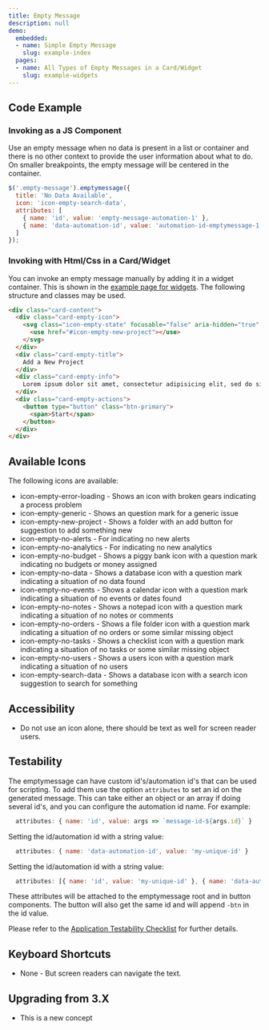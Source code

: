 ```yaml
---
title: Empty Message
description: null
demo:
  embedded:
  - name: Simple Empty Message
    slug: example-index
  pages:
  - name: All Types of Empty Messages in a Card/Widget
    slug: example-widgets
---
```


## Code Example

### Invoking as a JS Component

Use an empty message when no data is present in a list or container and there is no other context to provide the user information about what to do. On smaller breakpoints, the empty message will be centered in the container.

```javascript
$('.empty-message').emptymessage({
  title: 'No Data Available',
  icon: 'icon-empty-search-data',
  attributes: [
    { name: 'id', value: 'empty-message-automation-1' },
    { name: 'data-automation-id', value: 'automation-id-emptymessage-1' }
  ]
});
```

### Invoking with Html/Css in a Card/Widget

You can invoke an empty message manually by adding it in a widget container. This is shown in the <a href="https://design.infor.com/code/ids-enterprise/latest/demo/emptymessage/example-widgets?font=source-sans" target="_blank">example page for widgets</a>. The following structure and classes may be used.

```html
<div class="card-content">
  <div class="card-empty-icon">
    <svg class="icon-empty-state" focusable="false" aria-hidden="true" role="presentation">
      <use href="#icon-empty-new-project"></use>
    </svg>
  </div>
  <div class="card-empty-title">
    Add a New Project
  </div>
  <div class="card-empty-info">
    Lorem ipsum dolor sit amet, consectetur adipisicing elit, sed do siusmod temp.
  </div>
  <div class="card-empty-actions">
    <button type="button" class="btn-primary">
      <span>Start</span>
    </button>
  </div>
</div>
```

## Available Icons

The following icons are available:

- icon-empty-error-loading - Shows an icon with broken gears indicating a process problem
- icon-empty-generic - Shows an question mark for a generic issue
- icon-empty-new-project - Shows a folder with an add button for suggestion to add something new
- icon-empty-no-alerts - For indicating no new alerts
- icon-empty-no-analytics - For indicating no new analytics
- icon-empty-no-budget - Shows a piggy bank icon with a question mark indicating no budgets or money assigned
- icon-empty-no-data - Shows a database icon with a question mark indicating a situation of no data found
- icon-empty-no-events - Shows a calendar icon with a question mark indicating a situation of no events or dates found
- icon-empty-no-notes - Shows a notepad icon with a question mark indicating a situation of no notes or comments
- icon-empty-no-orders - Shows a file folder icon with a question mark indicating a situation of no orders or some similar missing object
- icon-empty-no-tasks - Shows a checklist icon with a question mark indicating a situation of no tasks or some similar missing object
- icon-empty-no-users - Shows a users icon with a question mark indicating a situation of no users
- icon-empty-search-data - Shows a database icon with a search icon suggestion to search for something

## Accessibility

- Do not use an icon alone, there should be text as well for screen reader users.

## Testability

The emptymessage can have custom id's/automation id's that can be used for scripting. To add them use the option `attributes` to set an id on the generated message. This can take either an object or an array if doing several id's, and you can configure the automation id name. For example:

```js
  attributes: { name: 'id', value: args => `message-id-${args.id}` }
```

Setting the id/automation id with a string value:

```js
  attributes: { name: 'data-automation-id', value: 'my-unique-id' }
```

Setting the id/automation id with a string value:

```js
  attributes: [{ name: 'id', value: 'my-unique-id' }, { name: 'data-automation-id', value: 'my-unique-id' }]
```

These attributes will be attached to the emptymessage root and in button components. The button will also get the same id and will append `-btn` in the id value.

Please refer to the [Application Testability Checklist](https://design.infor.com/resources/application-testability-checklist) for further details.

## Keyboard Shortcuts

- None - But screen readers can navigate the text.

## Upgrading from 3.X

- This is a new concept

